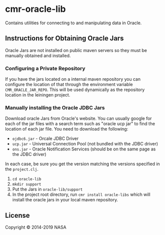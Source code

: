# cmr-oracle-lib

Contains utilities for connecting to and manipulating data in Oracle.

## Instructions for Obtaining Oracle Jars

Oracle Jars are not installed on public maven servers so they must be manually
obtained and installed.

### Configuring a Private Repository

If you have the jars located on a internal maven repository you can configure
the location of that through the environment variable `CMR_ORACLE_JAR_REPO`.
This will be used dynamically as the repository location in the leiningen
project.

### Manually installing the Oracle JDBC Jars

Download oracle Jars from Oracle's website. You can usually google for each of the jar files with a search term such as "oracle ucp jar" to find the location of each jar file. You need to download the following:

  * `ojdbc6.jar` - Orcale JDBC Driver
  * `ucp.jar` - Universal Connection Pool (not bundled with the JDBC driver)
  * `ons.jar` - Oracle Notification Services (should be on the same page as
    the JDBC driver)

In each case, be sure you get the version matching the versions specified in the `project.clj`.
1. `cd oracle-lib`
2. `mkdir support`
3. Put the Jars in `oracle-lib/support`
4. In the project root directory, run `cmr install oracle-libs` which will
   install the oracle jars in your local maven repository.

## License

Copyright © 2014-2019 NASA
